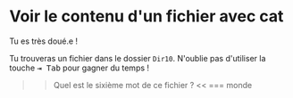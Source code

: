 # Voir le contenu d'un fichier avec cat

Tu es très doué.e ! 

Tu trouveras un fichier dans le dossier `Dir10`.
N'oublie pas d'utiliser la touche <kbd>⇥ Tab</kbd> pour gagner du temps !

>> Quel est le sixième mot de ce fichier ? <<
=== monde


